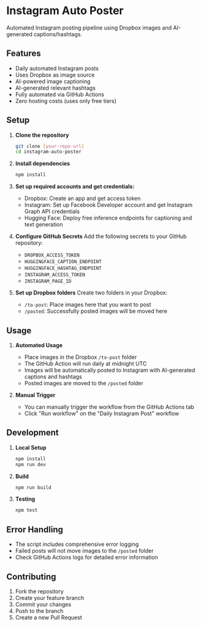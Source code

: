 # Instagram Auto Poster

Automated Instagram posting pipeline using Dropbox images and AI-generated captions/hashtags.

## Features

- Daily automated Instagram posts
- Uses Dropbox as image source
- AI-powered image captioning
- AI-generated relevant hashtags
- Fully automated via GitHub Actions
- Zero hosting costs (uses only free tiers)

## Setup

1. **Clone the repository**
   ```bash
   git clone [your-repo-url]
   cd instagram-auto-poster
   ```

2. **Install dependencies**
   ```bash
   npm install
   ```

3. **Set up required accounts and get credentials:**
   - Dropbox: Create an app and get access token
   - Instagram: Set up Facebook Developer account and get Instagram Graph API credentials
   - Hugging Face: Deploy free inference endpoints for captioning and text generation

4. **Configure GitHub Secrets**
   Add the following secrets to your GitHub repository:
   - `DROPBOX_ACCESS_TOKEN`
   - `HUGGINGFACE_CAPTION_ENDPOINT`
   - `HUGGINGFACE_HASHTAG_ENDPOINT`
   - `INSTAGRAM_ACCESS_TOKEN`
   - `INSTAGRAM_PAGE_ID`

5. **Set up Dropbox folders**
   Create two folders in your Dropbox:
   - `/to-post`: Place images here that you want to post
   - `/posted`: Successfully posted images will be moved here

## Usage

1. **Automated Usage**
   - Place images in the Dropbox `/to-post` folder
   - The GitHub Action will run daily at midnight UTC
   - Images will be automatically posted to Instagram with AI-generated captions and hashtags
   - Posted images are moved to the `/posted` folder

2. **Manual Trigger**
   - You can manually trigger the workflow from the GitHub Actions tab
   - Click "Run workflow" on the "Daily Instagram Post" workflow

## Development

1. **Local Setup**
   ```bash
   npm install
   npm run dev
   ```

2. **Build**
   ```bash
   npm run build
   ```

3. **Testing**
   ```bash
   npm test
   ```

## Error Handling

- The script includes comprehensive error logging
- Failed posts will not move images to the `/posted` folder
- Check GitHub Actions logs for detailed error information

## Contributing

1. Fork the repository
2. Create your feature branch
3. Commit your changes
4. Push to the branch
5. Create a new Pull Request
